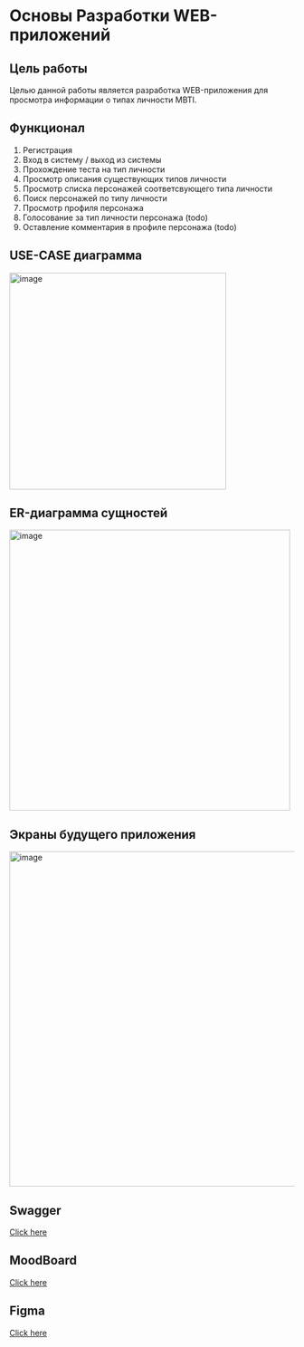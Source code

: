 # Основы Разработки WEB-приложений

## Цель работы 
Целью данной работы является разработка WEB-приложения для просмотра информации о типах личности MBTI.

## Функционал
1. Регистрация
3. Вход в систему / выход из системы
4. Прохождение теста на тип личности
5. Просмотр описания существующих типов личности
6. Просмотр списка персонажей соответсвующего типа личности
7. Поиск персонажей по типу личности
8. Просмотр профиля персонажа
9. Голосование за тип личности персонажа (todo)
10. Оставление комментария в профиле персонажа (todo)

## USE-CASE диаграмма

<img width="383" alt="image" src="https://user-images.githubusercontent.com/76661573/196056966-c22f0ad5-2aef-405b-8ca4-612f65343fa3.png">

## ER-диаграмма сущностей

<img width="496" alt="image" src="https://user-images.githubusercontent.com/76661573/192372405-ce0e9b52-718b-4f7e-aceb-164720729755.png">

## Экраны будущего приложения

<img width="592" alt="image" src="https://user-images.githubusercontent.com/76661573/196055436-f6c498ab-6fe0-4b88-bd3c-c8d39aa19bce.png">


## Swagger
[Click here](https://app.swaggerhub.com/apis/lenoleuum/MBTI/2.0)


## MoodBoard
[Click here](https://vk.com/away.php?utf=1&to=https%3A%2F%2Fpin.it%2F4lETCrI)


## Figma
[Click here](https://www.figma.com/file/DGEgnA22vOR1XgkMBU9P7b/Untitled?node-id=4%3A2)
